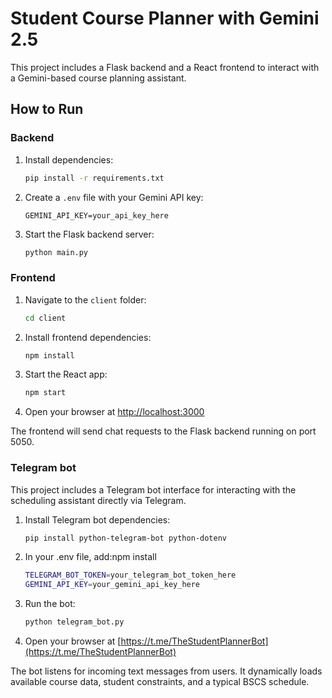 # Student Course Planner with Gemini 2.5

This project includes a Flask backend and a React frontend to interact with a Gemini-based course planning assistant.

## How to Run

### Backend

1. Install dependencies:

   ```bash
   pip install -r requirements.txt
   ```

2. Create a `.env` file with your Gemini API key:

   ```
   GEMINI_API_KEY=your_api_key_here
   ```

3. Start the Flask backend server:

   ```bash
   python main.py
   ```

   

### Frontend

1. Navigate to the `client` folder:

   ```bash
   cd client
   ```

2. Install frontend dependencies:

   ```bash
   npm install
   ```

3. Start the React app:

   ```bash
   npm start
   ```

4. Open your browser at [http://localhost:3000](http://localhost:3000)



The frontend will send chat requests to the Flask backend running on port 5050.


### Telegram bot

This project includes a Telegram bot interface for interacting with the scheduling assistant directly via Telegram.

1. Install Telegram bot dependencies:

   ```bash
   pip install python-telegram-bot python-dotenv
   ```

2. In your .env file, add:npm install

   ```bash
   TELEGRAM_BOT_TOKEN=your_telegram_bot_token_here
   GEMINI_API_KEY=your_gemini_api_key_here
   ```

3. Run the bot:

   ```bash
   python telegram_bot.py
   ```

4. Open your browser at [https://t.me/TheStudentPlannerBot](https://t.me/TheStudentPlannerBot)

The bot listens for incoming text messages from users.
It dynamically loads available course data, student constraints, and a typical BSCS schedule.
